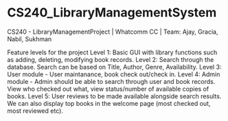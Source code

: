 # CS240_LibraryManagementSystem
CS240 - LibraryManagementProject | Whatcomm CC | Team: Ajay, Gracia, Nabil, Sukhman

Feature levels for the project
	Level 1: Basic GUI with library functions such as adding, deleting, modifying book records.
	Level 2: Search through the database. Search can be based on Title, Author, Genre, Availability.
	Level 3: User module - User maintanance, book check out/check in.
	Level 4: Admin module - Admin should be able to search through user and book records. View who checked out what, view status/number of available copies of books.
	Level 5: User reviews to be made available alongside search results. We can also display top books in the welcome page (most checked out, most reviewed etc).

